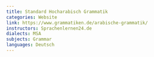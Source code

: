 ```yaml
---
title: Standard Hocharabisch Grammatik
categories: Website
link: https://www.grammatiken.de/arabische-grammatik/
instructors: Sprachenlernen24.de
dialects: MSA
subjects: Grammar
languages: Deutsch
---
```

